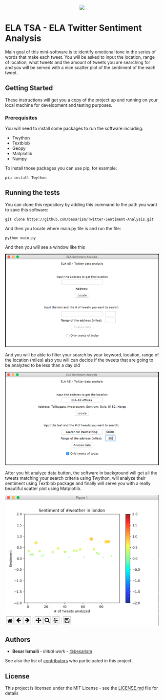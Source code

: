<p align="center">
<img src="http://ela-as.no/website/wp-content/uploads/2017/11/logo-elabh-70x220-2.png" />
</p>



# ELA TSA - ELA Twitter Sentiment Analysis 

Main goal of this mini-software is to identify emotional tone in the series of words that make each tweet.
You will be asked to input the location, range of location, what tweets and the amount of tweets you are searching for and you will be served with a nice scatter plot of the sentiment of the each tweet.


## Getting Started

These instructions will get you a copy of the project up and running on your local machine for development and testing purposes.

### Prerequisites

You will need to install some packages to run the software including:

* Twython
* Textblob
* Geopy
* Matplotlib
* Numpy

To install those packages you can use pip, for example:

```
pip install Twython
```


## Running the tests

You can clone this repository by adding this command to the path you want to save this software:
```
git clone https://github.com/besarism/Twitter-Sentiment-Analysis.git
```
And then you locate where main.py file is and run the file:

```
python main.py
```
And then you will see a window like this

<p align="center">
<img src="https://raw.githubusercontent.com/besarism/Twitter-Sentiment-Analysis/master/images/window1.png" />
</p>

And you will be able to filter your search by your keyword, location, range of the location (miles) also you will can decide if the tweets that are going to be analyzed to be less than a day old

<p align="center">
<img src="https://raw.githubusercontent.com/besarism/Twitter-Sentiment-Analysis/master/images/window2.png" />
</p>

After you hit analyze data button, the software in background will get all the tweets matching your search criteria using Twython, will analyze their sentiment using Textblob package and finally will serve you with a really beautiful scatter plot using Matplotlib.

<p align="center">
<img src="https://raw.githubusercontent.com/besarism/Twitter-Sentiment-Analysis/master/images/window3.png" />
</p>



## Authors

* **Besar Ismaili** - *Initial work* - [@besarism](https://github.com/besarism)

See also the list of [contributors](https://github.com/besarism/Twitter-Sentiment-Analysis/graphs/contributors) who participated in this project.

## License

This project is licensed under the MIT License - see the [LICENSE.md](LICENSE.md) file for details



